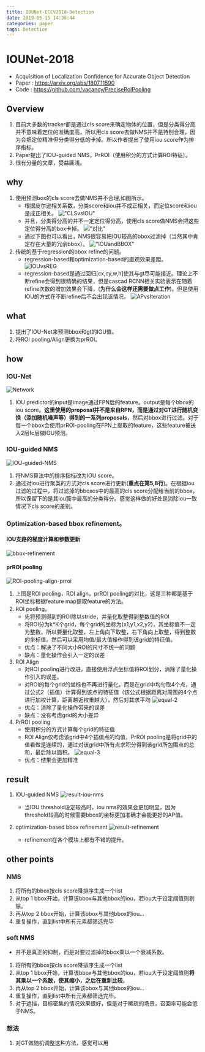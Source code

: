 ```yaml
---
title: IOUNet-ECCV2018-Detection
date: 2019-05-15 14:36:44
categories: paper
tags: Detection
---
```

# IOUNet-2018
* Acquisition of Localization Confidence for Accurate Object Detection
* Paper : https://arxiv.org/abs/1807.11590 
* Code : https://github.com/vacancy/PreciseRoIPooling


## Overview
1. 目前大多数的tracker都是通过cls score来确定物体的位置，但是分类得分高并不意味着定位的准确度高，所以用cls score去做NMS并不是特别合理，因为会把定位精准但分类得分低的卡掉。所以作者提出了使用iou score作为排序指标。
2. Paper提出了IOU-guided NMS，PrROI（使用积分的方式计算ROI特征）。
3. 很有分量的文章，受益匪浅。

<!--more-->

## why
1. 使用预测box的cls score去做NMS并不合理,如图所示。
   * 根据皮尔逊相关系数，分类score和iou并不成正相关，而定位score和iou是成正相关。
   !["CLSvsIOU"](IOUNet-ECCV2018-Detection/CLSvsIOU.png "CLSvsIOU")
   * 并且，分类得分高的并不一定定位得分高，使用cls score做NMS会把这些定位得分高的box卡掉。
   !["对比"](IOUNet-ECCV2018-Detection/CompareImg.png "对比")
   * 通过下图也可以看出，NMS很容易把IOU较高的bbox过滤掉（当然其中肯定存在大量的冗余bbox）。
   !["IOUandBBOX"](IOUNet-ECCV2018-Detection/IOUandBBOX.png#pic_center "IOUandBBOX")
2. 传统的基于regression的bbox refine的问题。
   * regression-based和optimization-based的直观效果差距。
   ![IOUvsREG](IOUNet-ECCV2018-Detection/IOUvsREG.png "IOUvsREG")
   * regression-based是通过回归[cx,cy,w,h]使其与gt尽可能接近。理论上不断refine会得到很精确的结果，但是cascad RCNN相关实验表示在随着refine次数的增加效果会下降，(**为什么会这样还需要做点工作**)。但是使用IOU的方式在不断refine后不会出现该情况。
   ![APvsIteration](IOUNet-ECCV2018-Detection/APvsIteration.png "APvsIteration")


## what
1. 提出了IOU-Net来预测bbox和gt的IOU值。
2. 将ROI pooling/Align更换为prROI。


## how
### IOU-Net
![Network](IOUNet-ECCV2018-Detection/Network.png#pic_center "Network")
1. IOU predictor的input是image通过FPN后的feature。output是每个bbox的iou score。**这里使用的proposal并不是来自RPN，而是通过对GT进行随机变换（添加随机噪声等）得到的一系列proposals**，然后对bbox进行过滤。对于每一个bbox会使用prROI-pooling在FPN上提取的feature，这些feature被送入2层fc层做IOU预测。

### IOU-guided NMS
![IOU-guided-NMS](IOUNet-ECCV2018-Detection/IOU-guided-NMS.png "IOU-guided-NMS")
1. 将NMS算法中的排序指标改为IOU score。
2. 通过对iou进行聚类的方式对cls score进行更新(**重点在第5,8行**)。在根据iou过滤的过程中，将过滤掉的bboxes中的最高的cls score分配给当前的bbox，所以保留下的是其iou簇中最高的分类得分。感觉这样做的好处是消除iou一致情况下cls score的差别。


### Optimization-based bbox refinement。
#### IOU支路的梯度计算和参数更新
![bbox-refinement](IOUNet-ECCV2018-Detection/bbox-refinement.png "optimization-based bbox-refinement")


#### prROI pooling
![ROI-pooling-align-prroi](IOUNet-ECCV2018-Detection/ROI-pooling-align-prroi.png "ROI-pooling-align-prroi")
1. 上图是ROI pooling，ROI align，prROI pooling的对比，这是三种都是基于ROI坐标根据feature map提取feature的方法。
2. ROI pooling。
   * 先将预测得到的ROI除以stride，并量化取整得到整数值的ROI
   * 将ROI分为k*K个grid，每个grid的坐标为(x1,y1,x2,y2)，其坐标值不一定为整数，所以要量化取整，左上角向下取整，右下角向上取整，得到整数的坐标值。然后可以采用均值/最大值操作得到该grid的特征值。
   * 优点：解决了不同大小ROI的尺寸不统一的问题
   * 缺点：量化操作会引入一定的误差
3. ROI Align
   * 对ROI pooling进行改进，直接使用浮点坐标值将ROI划分，消除了量化操作引入的误差。
   * 对ROI的每个grid的坐标也不再进行量化，而是在grid中均匀取4个点，通过公式2（插值）计算得到该点的特征值（该公式根据距离对周围的4个点进行加权计算，距离越近权重越大），然后对其求平均
   ![equal-2](IOUNet-ECCV2018-Detection/equal-2.png "equal-2")
   * 优点：消除了量化操作带来的误差
   * 缺点：没有考虑grid的大小差异 
4. PrROI pooling
   * 使用积分的方式计算每个grid的特征值
   * ROI Align仅考虑该grid中4个插值点的均值，PrROI pooling是将grid中的值看做是连续的，通过对该grid中所有点求积分得到该grid所包围点的总和，最后除以面积。
   ![equal-3](IOUNet-ECCV2018-Detection/equal-3.png "equal-3")
   * 优点：结果会更加精准


## result
1. IOU-guided NMS 
   ![result-iou-nms](IOUNet-ECCV2018-Detection/result-iou-nms.png "result-iou-nms") 
   
   * 当IOU threshold设定较高时，iou nms的效果会更加明显，因为threshold较高的时候需要bbox的坐标更加准确才会能更好的AP值。
2. optimization-based bbox refinement
   ![result-refinement](IOUNet-ECCV2018-Detection/result-refinement.png "result-refinement") 
   
   * refinement在各个模块上都有不错的提升。
   
   

## other points
### NMS
1. 将所有的bbox按cls score降排序生成一个list
2. 从top 1 bbox开始，计算该bbox与其他bbox的iou，若iou大于设定阈值则剔除。
3. 再从top 2 bbox开始，计算该bbox与其他bbox的iou...
4. 重复操作，直到list中所有元素都筛选完毕

### soft NMS
* 并不是真正的抑制，而是对要过滤掉的bbox乘以一个衰减系数。
1. 将所有的bbox按cls score降排序生成一个list
2. 从top 1 bbox开始，计算该bbox与其他bbox的iou，若iou大于设定阈值则**将其乘以一个系数，使其缩小，之后在重新比较**。
3. 再从top 2 bbox开始，计算该bbox与其他bbox的iou...
4. 重复操作，直到list中所有元素都筛选完毕。
5. 对于遮挡，目标密集的情况效果很好，但是对于稀疏的场景，召回率可能会低于NMS。

### 想法
1. 对GT做随机调整这种方法，感觉可以用